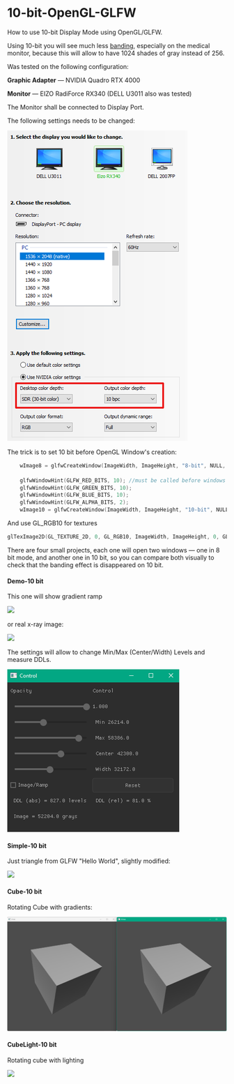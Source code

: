 # 10-bit-OpenGL-GLFW
How to use 10-bit Display Mode using OpenGL/GLFW.

Using 10-bit you will see much less [banding](https://en.wikipedia.org/wiki/Colour_banding), especially on the medical monitor, because this will allow to have 1024 shades of gray instead of 256.

Was tested on the following configuration:

**Graphic Adapter** — NVIDIA Quadro RTX 4000

**Monitor** — EIZO RadiForce RX340 (DELL U3011 also was tested)

The Monitor shall be connected to Display Port.

The following settings needs to be changed:

![](assets/Settings.png)

The trick is to set 10 bit before OpenGL Window's creation:

```c
    wImage8 = glfwCreateWindow(ImageWidth, ImageHeight, "8-bit", NULL, NULL);

    glfwWindowHint(GLFW_RED_BITS, 10); //must be called before windows's creation
    glfwWindowHint(GLFW_GREEN_BITS, 10);
    glfwWindowHint(GLFW_BLUE_BITS, 10);
    glfwWindowHint(GLFW_ALPHA_BITS, 2);
    wImage10 = glfwCreateWindow(ImageWidth, ImageHeight, "10-bit", NULL, NULL);
```

And use GL_RGB10 for textures

```c
glTexImage2D(GL_TEXTURE_2D, 0, GL_RGB10, ImageWidth, ImageHeight, 0, GL_RGB, GL_UNSIGNED_SHORT, pixelsU16);
```

There are four small projects, each one will open two windows — one in 8 bit mode, and another one in 10 bit, so you can compare both visually to check that the banding effect is disappeared on 10 bit.

#### Demo-10 bit

This one will show gradient ramp

![](assets/01_demo_app.png)

or real x-ray image:

![](assets/01_demo_app_01.png)

The settings will allow to change Min/Max (Center/Width) Levels and measure DDLs.

![](assets/nuklear.png)

#### Simple-10 bit

Just triangle from GLFW "Hello World", slightly modified:

![](assets/02_simple_app.png)

#### Cube-10 bit

Rotating Cube with gradients:

![](assets/03_cube_app.png)

#### CubeLight-10 bit

Rotating cube with lighting

![](assets/04_cube_light_app.png)

